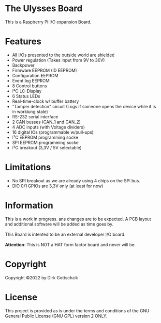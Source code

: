 # The Ulysses Board
This is a Raspberry Pi I/O expansion Board.

# Features

* All I/Os presented to the outside world are shielded
* Power regulation (Takes input from 9V to 30V)
* Backpower
* Firmware EEPROM (ID EEPROM)
* Configuration EEPROM
* Event log EEPROM
* 8 Control buttons
* I²C LC-Display
* 6 Status LEDs
* Real-time-clock w/ buffer battery
* "Tamper detection" circuit (Logs if someone opens the device while it is in workiung state)
* RS-232 serial interface
* 2 CAN busses (CAN_1 and CAN_2)
* 4 ADC inputs (with Voltage dividers)
* 16 digital IOs (programmable w/pull-ups)
* I²C EEPROM programming socke
* SPI EEPROM programming socke
* I²C breakout (3,3V / 5V selectable)

# Limitations

* No SPI breakout as we are already using 4 chips on the SPI bus.
* DIO 0/1 GPIOs  are 3,3V only (at least for now)

# Information
This is a work in progress. ans changes are to be expected. A PCB layout and additional software will be added as time goes by.<br><br>
This Board is intented to be an external developer I/O board.<br><br>
<strong>Attention: </strong> This is NOT a HAT form factor board and never will be.<br>


# Copyright
Copyright ©2022 by Dirk Gottschalk

# License
This project is provided as is under the terms and conditions of the GNU General Public License (GNU GPL) version 2 ONLY.

